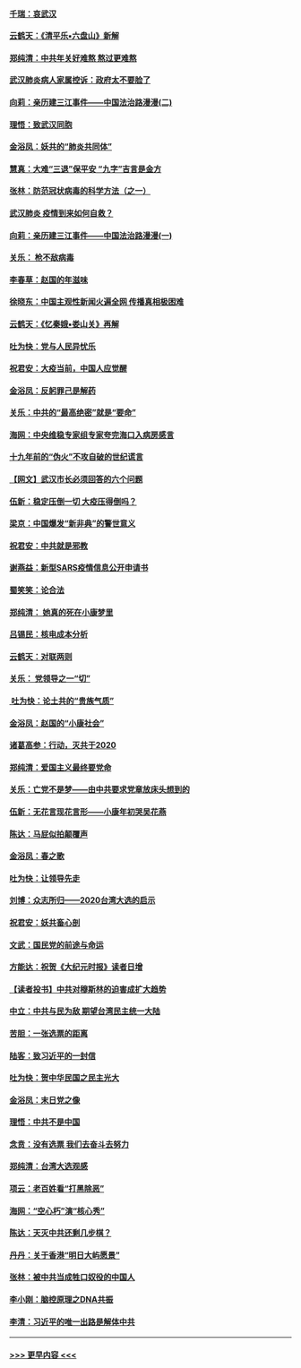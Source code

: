 #### [千瑞：哀武汉](../pages/nsc993/n11833647.md?t=01311731) 
#### [云鹤天：《清平乐▪六盘山》新解](../pages/nsc993/n11833611.md?t=01311731) 
#### [郑纯清：中共年关好难熬 熬过更难熬](../pages/nsc993/n11833489.md?t=01311731) 
#### [武汉肺炎病人家属控诉：政府太不要脸了](../pages/nsc993/n11833205.md?t=01311731) 
#### [向莉：亲历建三江事件——中国法治路漫漫(二)](../pages/nsc993/n11829102.md?t=01311731) 
#### [理悟：致武汉同胞](../pages/nsc993/n11831522.md?t=01311731) 
#### [金浴凤：妖共的“肺炎共同体”](../pages/nsc993/n11829448.md?t=01311731) 
#### [慧真：大难“三退”保平安 “九字”吉言是金方](../pages/nsc993/n11829501.md?t=01311731) 
#### [张林：防范冠状病毒的科学方法（之一）](../pages/nsc993/n11828618.md?t=01311731) 
#### [武汉肺炎 疫情到来如何自救？](../pages/nsc993/n11827632.md?t=01311731) 
#### [向莉：亲历建三江事件——中国法治路漫漫(一)](../pages/nsc993/n11827190.md?t=01311731) 
#### [关乐： 枪不敌病毒](../pages/nsc993/n11826746.md?t=01311731) 
#### [李春草：赵国的年滋味](../pages/nsc993/n11826321.md?t=01311731) 
#### [徐晓东：中国主观性新闻火遍全网 传播真相极困难](../pages/nsc993/n11826508.md?t=01311731) 
#### [云鹤天：《忆秦娥▪娄山关》再解](../pages/nsc993/n11824682.md?t=01311731) 
#### [吐为快：党与人民异忧乐](../pages/nsc993/n11824660.md?t=01311731) 
#### [祝君安：大疫当前，中国人应觉醒](../pages/nsc993/n11821946.md?t=01311731) 
#### [金浴凤：反躬罪己是解药](../pages/nsc993/n11820280.md?t=01311731) 
#### [关乐：中共的“最高绝密”就是“要命”](../pages/nsc993/n11816946.md?t=01311731) 
#### [海网：中央维稳专家组专家夸完海口入病房感言](../pages/nsc993/n11815138.md?t=01311731) 
#### [十九年前的“伪火”不攻自破的世纪谎言](../pages/nsc993/n11813238.md?t=01311731) 
#### [【网文】武汉市长必须回答的六个问题](../pages/nsc993/n11813848.md?t=01311731) 
#### [伍新：稳定压倒一切 大疫压得倒吗？](../pages/nsc993/n11812634.md?t=01311731) 
#### [梁京：中国爆发“新非典”的警世意义](../pages/nsc993/n11812554.md?t=01311731) 
#### [祝君安：中共就是邪教](../pages/nsc993/n11812431.md?t=01311731) 
#### [谢燕益：新型SARS疫情信息公开申请书](../pages/nsc993/n11808840.md?t=01311731) 
#### [蜀笑笑：论合法](../pages/nsc993/n11808064.md?t=01311731) 
#### [郑纯清： 她真的死在小康梦里](../pages/nsc993/n11806623.md?t=01311731) 
#### [吕锡民：核电成本分析](../pages/nsc993/n11806284.md?t=01311731) 
#### [云鹤天：对联两则](../pages/nsc993/n11805957.md?t=01311731) 
#### [关乐： 党领导之一“切”](../pages/nsc993/n11804505.md?t=01311731) 
#### [ 吐为快：论土共的“贵族气质”](../pages/nsc993/n11804490.md?t=01311731) 
#### [金浴凤：赵国的“小康社会”](../pages/nsc993/n11804452.md?t=01311731) 
#### [诸葛高参：行动，灭共于2020](../pages/nsc993/n11804120.md?t=01311731) 
#### [郑纯清：爱国主义最终要党命](../pages/nsc993/n11802197.md?t=01311731) 
#### [关乐：亡党不是梦——由中共要求党章放床头想到的](../pages/nsc993/n11802156.md?t=01311731) 
#### [伍新：无花言现花言形——小康年初哭吴花燕](../pages/nsc993/n11800044.md?t=01311731) 
#### [陈达：马屁似拍颠覆声](../pages/nsc993/n11800010.md?t=01311731) 
#### [金浴凤：春之歌](../pages/nsc993/n11797687.md?t=01311731) 
#### [吐为快：让领导先走](../pages/nsc993/n11797512.md?t=01311731) 
#### [刘博：众志所归——2020台湾大选的启示](../pages/nsc993/n11796878.md?t=01311731) 
#### [祝君安：妖共畜心剖](../pages/nsc993/n11794273.md?t=01311731) 
#### [文武：国民党的前途与命运](../pages/nsc993/n11794198.md?t=01311731) 
#### [方能达：祝贺《大纪元时报》读者日增](../pages/nsc993/n11793807.md?t=01311731) 
#### [【读者投书】中共对穆斯林的迫害成扩大趋势](../pages/nsc993/n11791371.md?t=01311731) 
#### [中立：中共与民为敌 期望台湾民主统一大陆](../pages/nsc993/n11790392.md?t=01311731) 
#### [苦胆：一张选票的距离](../pages/nsc993/n11788914.md?t=01311731) 
#### [陆客：致习近平的一封信](../pages/nsc993/n11788867.md?t=01311731) 
#### [吐为快：贺中华民国之民主光大](../pages/nsc993/n11788618.md?t=01311731) 
#### [金浴凤：末日党之像](../pages/nsc993/n11787475.md?t=01311731) 
#### [理悟：中共不是中国](../pages/nsc993/n11787463.md?t=01311731) 
#### [念贲：没有选票  我们去奋斗去努力](../pages/nsc993/n11787398.md?t=01311731) 
#### [郑纯清：台湾大选观感](../pages/nsc993/n11786210.md?t=01311731) 
#### [项云：老百姓看“打黑除恶”](../pages/nsc993/n11785398.md?t=01311731) 
#### [海网：“空心朽”演“核心秀”](../pages/nsc993/n11783874.md?t=01311731) 
#### [陈达：天灭中共还剩几步棋？](../pages/nsc993/n11783719.md?t=01311731) 
#### [丹丹：关于香港“明日大屿愿景”](../pages/nsc993/n11783273.md?t=01311731) 
#### [张林：被中共当成牲口奴役的中国人](../pages/nsc993/n11782397.md?t=01311731) 
#### [李小刚：脑控原理之DNA共振](../pages/nsc993/n11780962.md?t=01311731) 
#### [李清：习近平的唯一出路是解体中共](../pages/nsc993/n11780866.md?t=01311731) 

----
#### [ >>> 更早内容 <<< ](../indexes/nsc993-earlier.md)
